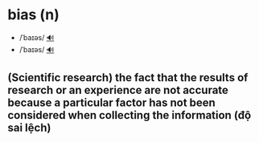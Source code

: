 # bias (n)

- /ˈbaɪəs/ [🔊](https://www.oxfordlearnersdictionaries.com/media/english/uk_pron/b/bia/bias_/bias__gb_2.mp3)
- /ˈbaɪəs/ [🔊](https://www.oxfordlearnersdictionaries.com/media/english/us_pron/b/bia/bias_/bias__us_1.mp3)

## (Scientific research) the fact that the results of research or an experience are not accurate because a particular factor has not been considered when collecting the information (độ sai lệch)
